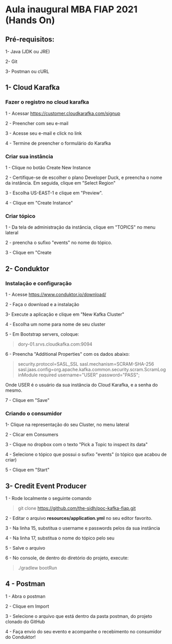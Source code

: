 # Aula inaugural MBA FIAP 2021 (Hands On)

## Pré-requisitos:
1- Java (JDK ou JRE)

2- Git

3- Postman ou cURL

##  1- Cloud Karafka

### Fazer o registro no cloud karafka

1 - Acessar https://customer.cloudkarafka.com/signup

2 - Preencher com seu e-mail

3 - Acesse seu e-mail e click no link

4 - Termine de preencher o formulário do Karafka

### Criar sua instância
1 - Clique no botão Create New Instance

2 - Certifique-se de escolher o plano Developer Duck, e preencha o nome da instância. Em seguida, clique em "Select Region"

3 - Escolha US-EAST-1 e clique em "Preview".

4 - Clique em "Create Instance"

### Criar tópico
1 - Da tela de administração da instância, clique em "TOPICS" no menu lateral

2 - preencha o sufixo "events" no nome do tópico.

3 - Clique em "Create

##  2- Conduktor
### Instalação e configuração
1 - Acesse https://www.conduktor.io/download/

2 - Faça o download e a instalação

3- Execute a aplicação e clique em  "New Kafka Cluster"

4 - Escolha um nome para nome de seu cluster

5 - Em Bootstrap servers, coloque:
>dory-01.srvs.cloudkafka.com:9094

6 - Preencha "Additional Properties" com os dados abaixo:

> security.protocol=SASL_SSL
sasl.mechanism=SCRAM-SHA-256
sasl.jaas.config=org.apache.kafka.common.security.scram.ScramLoginModule required username="USER" password="PASS";

Onde USER é o usuário da sua instância do Cloud Karafka, e a senha do mesmo.

7 - Clique em "Save"

### Criando o consumidor
1- Clique na representação do seu Cluster, no menu lateral

2 - Clicar em Consumers

3 - Clique no dropbox com o texto "Pick a Topic to inspect its data"

4 - Selecione o tópico que possui o sufixo "events" (o tópico que acabou de criar)

5 - Clique em "Start"

## 3- Credit Event Producer
1 - Rode localmente o seguinte comando

> git clone https://github.com/the-sidh/poc-kafka-fiap.git

2 - Editar o arquivo **resources/application.yml**  no seu editor favorito.

3 - Na linha 15, substitua o username e passwords pelos da sua instância

4 - Na linha 17, substitua o nome do tópico pelo seu

5 - Salve o arquivo

6 - No console, de dentro do diretório do projeto, execute:

> ./gradlew bootRun

## 4 - Postman
1 - Abra o postman

2 - Clique em Import

3 - Selecione o arquivo que está dentro da pasta postman, do projeto clonado do GitHub

4 - Faça envio do seu evento e acompanhe o recebimento no consumidor do Conduktor!

